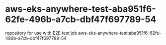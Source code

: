# aws-eks-anywhere-test-aba951f6-62fe-496b-a7cb-dbf47f697789-54
repository for use with E2E test job aws-eks-anywhere-test:aba951f6-62fe-496b-a7cb-dbf47f697789-54
